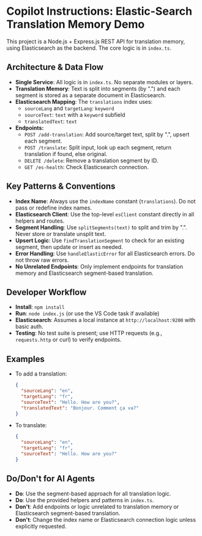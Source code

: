 # Copilot Instructions: Elastic-Search Translation Memory Demo

This project is a Node.js + Express.js REST API for translation memory, using Elasticsearch as the backend. The core logic is in `index.ts`.

## Architecture & Data Flow

- **Single Service**: All logic is in `index.ts`. No separate modules or layers.
- **Translation Memory**: Text is split into segments (by ".") and each segment is stored as a separate document in Elasticsearch.
- **Elasticsearch Mapping**: The `translations` index uses:
  - `sourceLang` and `targetLang`: `keyword`
  - `sourceText`: `text` with a `keyword` subfield
  - `translatedText`: `text`
- **Endpoints:**
  - `POST /add-translation`: Add source/target text, split by ".", upsert each segment.
  - `POST /translate`: Split input, look up each segment, return translation if found, else original.
  - `DELETE /delete`: Remove a translation segment by ID.
  - `GET /es-health`: Check Elasticsearch connection.

## Key Patterns & Conventions

- **Index Name**: Always use the `indexName` constant (`translations`). Do not pass or redefine index names.
- **Elasticsearch Client**: Use the top-level `esClient` constant directly in all helpers and routes.
- **Segment Handling**: Use `splitSegments(text)` to split and trim by ".". Never store or translate unsplit text.
- **Upsert Logic**: Use `findTranslationSegment` to check for an existing segment, then update or insert as needed.
- **Error Handling**: Use `handleElasticError` for all Elasticsearch errors. Do not throw raw errors.
- **No Unrelated Endpoints**: Only implement endpoints for translation memory and Elasticsearch segment-based translation.

## Developer Workflow

- **Install**: `npm install`
- **Run**: `node index.js` (or use the VS Code task if available)
- **Elasticsearch**: Assumes a local instance at `http://localhost:9200` with basic auth.
- **Testing**: No test suite is present; use HTTP requests (e.g., `requests.http` or curl) to verify endpoints.

## Examples

- To add a translation:
  ```json
  {
    "sourceLang": "en",
    "targetLang": "fr",
    "sourceText": "Hello. How are you?",
    "translatedText": "Bonjour. Comment ça va?"
  }
  ```
- To translate:
  ```json
  {
    "sourceLang": "en",
    "targetLang": "fr",
    "sourceText": "Hello. How are you?"
  }
  ```

## Do/Don't for AI Agents

- **Do**: Use the segment-based approach for all translation logic.
- **Do**: Use the provided helpers and patterns in `index.ts`.
- **Don't**: Add endpoints or logic unrelated to translation memory or Elasticsearch segment-based translation.
- **Don't**: Change the index name or Elasticsearch connection logic unless explicitly requested.
